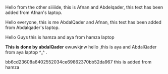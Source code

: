 

Hello from the other siiiiide, this is Afnan and Abdelqader, this text has been added from Afnan's laptop.

Hello everyone, this is me AbdalQader and Afnan, this text has been added from Abdalqader's laptop.

Hello Guys this is hamza and aya from hamza laptop

**This is done by abdalQader**
ewuwkjnw
hello ,this is aya and AbdalQader from aya laptop ^_^ .

bb6cd23608a6402552034ce69862370bb52da967
this is added from hamza